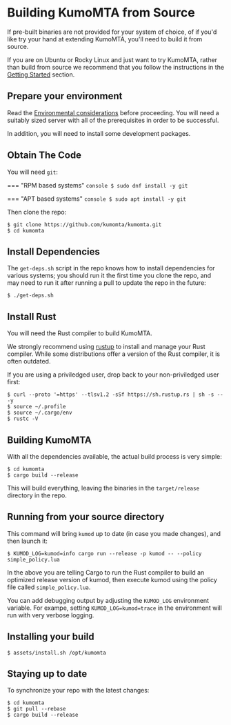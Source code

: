 # Building KumoMTA from Source

If pre-built binaries are not provided for your system of choice, of if you'd
like try your hand at extending KumoMTA, you'll need to build it from source.

If you are on Ubuntu or Rocky Linux and just want to try KumoMTA, rather than
build from source we recommend that you follow the instructions in the [Getting
Started](getting_started.md) section.


## Prepare your environment

Read the [Environmental considerations](environment.md) before proceeding.  You
will need a suitably sized server with all of the prerequisites in order to be
successful.

In addition, you will need to install some development packages.

## Obtain The Code

You will need `git`:

=== "RPM based systems"
    ```console
    $ sudo dnf install -y git
    ```

=== "APT based systems"
    ```console
    $ sudo apt install -y git
    ```

Then clone the repo:

```console
$ git clone https://github.com/kumomta/kumomta.git
$ cd kumomta
```

## Install Dependencies

The `get-deps.sh` script in the repo knows how to install dependencies for
various systems; you should run it the first time you clone the repo,
and may need to run it after running a pull to update the repo in the future:

```console
$ ./get-deps.sh
```

## Install Rust

You will need the Rust compiler to build KumoMTA.

We strongly recommend using [rustup](https://rustup.rs/) to install and manage
your Rust compiler. While some distributions offer a version of the Rust compiler,
it is often outdated.

If you are using a priviledged user, drop back to your non-priviledged user first:

```console
$ curl --proto '=https' --tlsv1.2 -sSf https://sh.rustup.rs | sh -s -- -y
$ source ~/.profile
$ source ~/.cargo/env
$ rustc -V
```

## Building KumoMTA

With all the dependencies available, the actual build process is very simple:

```console
$ cd kumomta
$ cargo build --release
```

This will build everything, leaving the binaries in the `target/release`
directory in the repo.

## Running from your source directory

This command will bring `kumod` up to date (in case you made changes), and then launch it:

```console
$ KUMOD_LOG=kumod=info cargo run --release -p kumod -- --policy simple_policy.lua
```

In the above you are telling Cargo to run the Rust compiler to build an
optimized release version of kumod, then execute kumod using the policy file
called `simple_policy.lua`.

You can add debugging output by adjusting the `KUMOD_LOG` environment variable.
For exampe, setting `KUMOD_LOG=kumod=trace` in the environment will run with
very verbose logging.

## Installing your build

```console
$ assets/install.sh /opt/kumomta
```

## Staying up to date

To synchronize your repo with the latest changes:

```console
$ cd kumomta
$ git pull --rebase
$ cargo build --release
```


